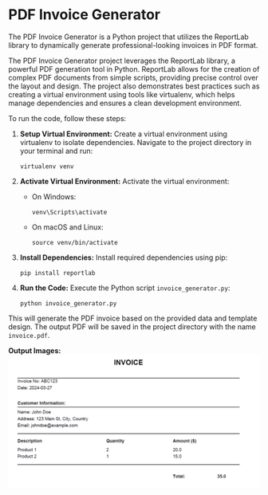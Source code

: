 # PDF Invoice Generator
The PDF Invoice Generator is a Python project that utilizes the ReportLab library to dynamically generate professional-looking invoices in PDF format.

The PDF Invoice Generator project leverages the ReportLab library, a powerful PDF generation tool in Python. ReportLab allows for the creation of complex PDF documents from simple scripts, providing precise control over the layout and design. The project also demonstrates best practices such as creating a virtual environment using tools like virtualenv, which helps manage dependencies and ensures a clean development environment.

To run the code, follow these steps:

1. **Setup Virtual Environment:** Create a virtual environment using virtualenv to isolate dependencies. Navigate to the project directory in your terminal and run:
    ```
    virtualenv venv
    ```

2. **Activate Virtual Environment:** Activate the virtual environment:
    - On Windows:
      ```
      venv\Scripts\activate
      ```
    - On macOS and Linux:
      ```
      source venv/bin/activate
      ```

3. **Install Dependencies:** Install required dependencies using pip:
    ```
    pip install reportlab
    ```

4. **Run the Code:** Execute the Python script `invoice_generator.py`:
    ```
    python invoice_generator.py
    ```

This will generate the PDF invoice based on the provided data and template design. The output PDF will be saved in the project directory with the name `invoice.pdf`.

**Output Images:**  
![Invoice](https://github.com/DionBenFernandes-Dev/PDF-Invoice-Generator/blob/main/Screenshot%202024-03-27%20124853.png)
